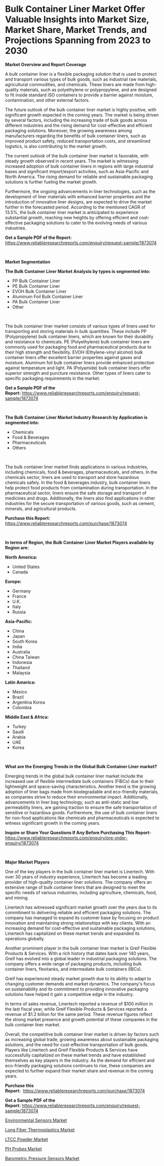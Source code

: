 <p><h1>Bulk Container Liner Market Offer Valuable Insights into Market Size, Market Share, Market Trends, and Projections Spanning from 2023 to 2030</h1></p><p><strong>Market Overview and Report Coverage</strong></p>
<p><p>A bulk container liner is a flexible packaging solution that is used to protect and transport various types of bulk goods, such as industrial raw materials, agricultural commodities, and chemicals. These liners are made from high-quality materials, such as polyethylene or polypropylene, and are designed to fit inside standard ISO containers to provide a barrier against moisture, contamination, and other external factors.</p><p>The future outlook of the bulk container liner market is highly positive, with significant growth expected in the coming years. The market is being driven by several factors, including the increasing trade of bulk goods across different industries and the rising demand for cost-effective and efficient packaging solutions. Moreover, the growing awareness among manufacturers regarding the benefits of bulk container liners, such as improved product safety, reduced transportation costs, and streamlined logistics, is also contributing to the market growth.</p><p>The current outlook of the bulk container liner market is favorable, with steady growth observed in recent years. The market is witnessing increased adoption of bulk container liners in regions with large industrial bases and significant import/export activities, such as Asia-Pacific and North America. The rising demand for reliable and sustainable packaging solutions is further fueling the market growth.</p><p>Furthermore, the ongoing advancements in liner technologies, such as the development of liner materials with enhanced barrier properties and the introduction of innovative liner designs, are expected to drive the market further in the forecasted period. According to the mentioned CAGR of 13.5%, the bulk container liner market is anticipated to experience substantial growth, reaching new heights by offering efficient and cost-effective packaging solutions to cater to the evolving needs of various industries.</p></p>
<p><strong>Get a Sample PDF of the Report:</strong> <a href="https://www.reliableresearchreports.com/enquiry/request-sample/1873074">https://www.reliableresearchreports.com/enquiry/request-sample/1873074</a></p>
<p>&nbsp;</p>
<p><strong>Market Segmentation</strong></p>
<p><strong>The Bulk Container Liner Market Analysis by types is segmented into:</strong></p>
<p><ul><li>PP Bulk Container Liner</li><li>PE Bulk Container Liner</li><li>EVOH Bulk Container Liner</li><li>Aluminum Foil Bulk Container Liner</li><li>PA Bulk Container Liner</li><li>Other</li></ul></p>
<p>&nbsp;</p>
<p><p>The bulk container liner market consists of various types of liners used for transporting and storing materials in bulk quantities. These include PP (Polypropylene) bulk container liners, which are known for their durability and resistance to chemicals. PE (Polyethylene) bulk container liners are commonly used for packaging food and pharmaceutical products due to their high strength and flexibility. EVOH (Ethylene-vinyl alcohol) bulk container liners offer excellent barrier properties against gases and moisture. Aluminum foil bulk container liners provide enhanced protection against temperature and light. PA (Polyamide) bulk container liners offer superior strength and puncture resistance. Other types of liners cater to specific packaging requirements in the market.</p></p>
<p><strong>Get a Sample PDF of the Report:</strong>&nbsp;<a href="https://www.reliableresearchreports.com/enquiry/request-sample/1873074">https://www.reliableresearchreports.com/enquiry/request-sample/1873074</a></p>
<p>&nbsp;</p>
<p><strong>The Bulk Container Liner Market Industry Research by Application is segmented into:</strong></p>
<p><ul><li>Chemicals</li><li>Food & Beverages</li><li>Pharmaceuticals</li><li>Others</li></ul></p>
<p>&nbsp;</p>
<p><p>The bulk container liner market finds applications in various industries, including chemicals, food & beverages, pharmaceuticals, and others. In the chemicals sector, liners are used to transport and store hazardous chemicals safely. In the food & beverages industry, bulk container liners help protect food products from contamination during transportation. In the pharmaceutical sector, liners ensure the safe storage and transport of medicines and drugs. Additionally, the liners also find applications in other industries for the secure transportation of various goods, such as cement, minerals, and agricultural products.</p></p>
<p><strong>Purchase this Report:</strong>&nbsp; <a href="https://www.reliableresearchreports.com/purchase/1873074">https://www.reliableresearchreports.com/purchase/1873074</a></p>
<p>&nbsp;</p>
<p><strong>In terms of Region, the Bulk Container Liner Market Players available by Region are:</strong></p>
<p>
    <p> <strong> North America: </strong>
        <ul>
            <li>United States</li>
            <li>Canada</li>
        </ul>
        </p> 
    <p> <strong> Europe: </strong>
        <ul>
            <li>Germany</li>
            <li>France</li>
            <li>U.K.</li>
            <li>Italy</li>
            <li>Russia</li>
        </ul>
        </p> 
    <p> <strong> Asia-Pacific: </strong>
        <ul>
            <li>China</li>
            <li>Japan</li>
            <li>South Korea</li>
            <li>India</li>
            <li>Australia</li>
            <li>China Taiwan</li>
            <li>Indonesia</li>
            <li>Thailand</li>
            <li>Malaysia</li>
        </ul>
        </p> 
    <p> <strong> Latin America: </strong>
        <ul>
            <li>Mexico</li>
            <li>Brazil</li>
            <li>Argentina Korea</li>
            <li>Colombia</li>
        </ul>
        </p> 
    <p> <strong> Middle East & Africa: </strong>
        <ul>
            <li>Turkey</li>
            <li>Saudi</li>
            <li>Arabia</li>
            <li>UAE</li>
            <li>Korea</li>
        </ul>
    </p>
    </p>
<p>&nbsp;</p>
<p><strong>What are the Emerging Trends in the Global Bulk Container Liner market?</strong></p>
<p><p>Emerging trends in the global bulk container liner market include the increased use of flexible intermediate bulk containers (FIBCs) due to their lightweight and space-saving characteristics. Another trend is the growing adoption of liner bags made from biodegradable and eco-friendly materials, as companies strive to reduce their environmental impact. Additionally, advancements in liner bag technology, such as anti-static and low permeability liners, are gaining traction to ensure the safe transportation of sensitive or hazardous goods. Furthermore, the use of bulk container liners for non-food applications like chemicals and pharmaceuticals is expected to witness significant growth in the coming years.</p></p>
<p><strong>Inquire or Share Your Questions If Any Before Purchasing This Report</strong>- <a href="https://www.reliableresearchreports.com/enquiry/pre-order-enquiry/1873074">https://www.reliableresearchreports.com/enquiry/pre-order-enquiry/1873074</a></p>
<p>&nbsp;</p>
<p><strong>Major Market Players</strong></p>
<p><p>One of the key players in the bulk container liner market is Linertech. With over 30 years of industry experience, Linertech has become a leading provider of high-quality container liner solutions. The company offers an extensive range of bulk container liners that are designed to meet the specific needs of various industries, including agriculture, chemicals, food, and mining. </p><p>Linertech has witnessed significant market growth over the years due to its commitment to delivering reliable and efficient packaging solutions. The company has managed to expand its customer base by focusing on product innovation and maintaining strong relationships with key clients. With an increasing demand for cost-effective and sustainable packaging solutions, Linertech has capitalized on these market trends and expanded its operations globally. </p><p>Another prominent player in the bulk container liner market is Greif Flexible Products & Services. With a rich history that dates back over 140 years, Greif has evolved into a global leader in industrial packaging solutions. The company offers a wide range of packaging products, including bulk container liners, flexitanks, and intermediate bulk containers (IBCs).</p><p>Greif has experienced steady market growth due to its ability to adapt to changing customer demands and market dynamics. The company's focus on sustainability and its commitment to providing innovative packaging solutions have helped it gain a competitive edge in the industry. </p><p>In terms of sales revenue, Linertech reported a revenue of $100 million in the last fiscal year, while Greif Flexible Products & Services reported a revenue of $1.2 billion for the same period. These revenue figures reflect the strong market presence and growth potential of these companies in the bulk container liner market.</p><p>Overall, the competitive bulk container liner market is driven by factors such as increasing global trade, growing awareness about sustainable packaging solutions, and the need for cost-effective transportation of bulk goods. Players like Linertech and Greif Flexible Products & Services have successfully capitalized on these market trends and have established themselves as key players in the industry. As the demand for efficient and eco-friendly packaging solutions continues to rise, these companies are expected to further expand their market share and revenue in the coming years.</p></p>
<p><strong>Purchase this Report:</strong>&nbsp;&nbsp;<a href="https://www.reliableresearchreports.com/purchase/1873074">https://www.reliableresearchreports.com/purchase/1873074</a></p>
<p></p>
<p><strong>Get a Sample PDF of the Report:</strong>&nbsp;<a href="https://www.reliableresearchreports.com/enquiry/request-sample/1873074">https://www.reliableresearchreports.com/enquiry/request-sample/1873074</a></p>
<p><p><a href="https://medium.com/@shivangi.reportprime/environmental-sensors-market-insights-into-market-cagr-market-trends-and-growth-strategies-455f452c8568">Environmental Sensors Market</a></p><p><a href="https://github.com/JameTravis/Market-Research-Report-List-2/blob/main/long-fiber-thermoplastics-market.md">Long Fiber Thermoplastics Market</a></p><p><a href="https://github.com/RichRobinson5/Market-Research-Report-List-2/blob/main/ltcc-powder-market.md">LTCC Powder Market</a></p><p><a href="https://medium.com/@krithi.reportprime/ph-probes-market-report-reveals-the-latest-trends-and-growth-opportunities-of-this-market-c9caa942d57d">PH Probes Market</a></p><p><a href="https://medium.com/@aniket.reportprime23/analyzing-barometric-pressure-sensors-market-global-industry-perspective-and-forecast-2023-to-03af11b16be3">Barometric Pressure Sensors Market</a></p></p>